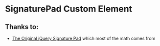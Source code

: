 # SignaturePad Custom Element

## Thanks to:

- [The Original jQuery Signature Pad](https://github.com/thread-pond/signature-pad/tree/main) which most of the math comes from